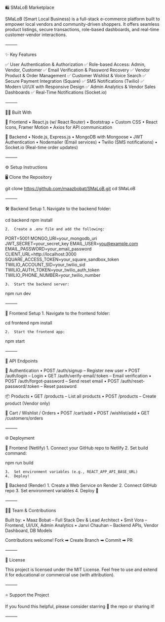 

🛍️ SMaLoB Marketplace

SMaLoB (Smart Local Business) is a full-stack e-commerce platform built to empower local vendors and community-driven shoppers. It offers seamless product listings, secure transactions, role-based dashboards, and real-time customer-vendor interactions.

⸻

✨ Key Features

✅ User Authentication & Authorization
✅ Role-based Access: Admin, Vendor, Customer
✅ Email Verification & Password Recovery
✅ Vendor Product & Order Management
✅ Customer Wishlist & Voice Search
✅ Secure Payment Integration (Square)
✅ SMS Notifications (Twilio)
✅ Modern UI/UX with Responsive Design
✅ Admin Analytics & Vendor Sales Dashboards
✅ Real-Time Notifications (Socket.io)

⸻

🧑‍💻 Built With

🔹 Frontend
	•	React.js (w/ React Router)
	•	Bootstrap + Custom CSS
	•	React Icons, Framer Motion
	•	Axios for API communication

🔹 Backend
	•	Node.js, Express.js
	•	MongoDB with Mongoose
	•	JWT Authentication
	•	Nodemailer (Email services)
	•	Twilio (SMS notifications)
	•	Socket.io (Real-time order updates)

⸻

⚙️ Setup Instructions

🖥️ Clone the Repository

git clone https://github.com/maazbobat/SMaLoB.git
cd SMaLoB



⸻

🛠 Backend Setup
	1.	Navigate to the backend folder:

cd backend
npm install


	2.	Create a .env file and add the following:

PORT=5001
MONGO_URI=your_mongodb_uri
JWT_SECRET=your_secret_key
EMAIL_USER=you@example.com
EMAIL_PASSWORD=your_email_password
CLIENT_URL=http://localhost:3000
SQUARE_ACCESS_TOKEN=your_square_sandbox_token
TWILIO_ACCOUNT_SID=your_twilio_sid
TWILIO_AUTH_TOKEN=your_twilio_auth_token
TWILIO_PHONE_NUMBER=your_twilio_number


	3.	Start the backend server:

npm run dev



⸻

🎨 Frontend Setup
	1.	Navigate to the frontend folder:

cd frontend
npm install


	2.	Start the frontend app:

npm start



⸻

🔌 API Endpoints

🧾 Authentication
	•	POST /auth/signup – Register new user
	•	POST /auth/login – Login
	•	GET /auth/verify-email/:token – Email verification
	•	POST /auth/forgot-password – Send reset email
	•	POST /auth/reset-password/:token – Reset password

📦 Products
	•	GET /products – List all products
	•	POST /products – Create product (Vendor only)

🛒 Cart / Wishlist / Orders
	•	POST /cart/add
	•	POST /wishlist/add
	•	GET /customers/orders

⸻

🌐 Deployment

🔹 Frontend (Netlify)
	1.	Connect your GitHub repo to Netlify
	2.	Set build command:

npm run build


	3.	Set environment variables (e.g., REACT_APP_API_BASE_URL)
	4.	Deploy!

🔹 Backend (Render)
	1.	Create a Web Service on Render
	2.	Connect GitHub repo
	3.	Set environment variables
	4.	Deploy 🚀

⸻

👨‍💻 Team & Contributions

Built by:
	•	Maaz Bobat – Full Stack Dev & Lead Architect
	•	Smit Vora – Frontend, UI/UX, Admin Analytics
	•	Janvi Chauhan – Backend APIs, Vendor Dashboard, DB Models

Contributions welcome!
Fork ➡ Create Branch ➡ Commit ➡ PR

⸻

📃 License

This project is licensed under the MIT License.
Feel free to use and extend it for educational or commercial use (with attribution).

⸻

⭐ Support the Project

If you found this helpful, please consider starring 🌟 the repo or sharing it!

⸻
